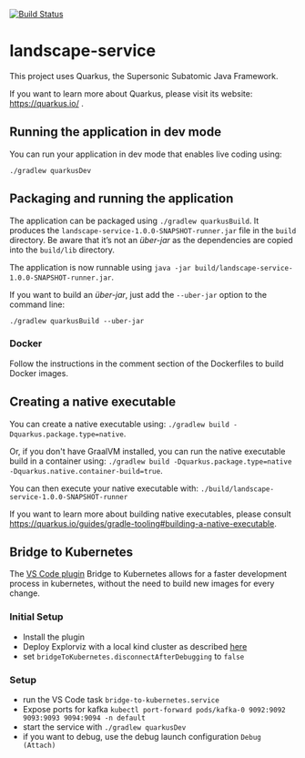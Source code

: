 [![Build Status](https://travis-ci.org/ExplorViz/landscape-service.svg?branch=master)](https://travis-ci.org/ExplorViz/landscape-service)

# landscape-service

This project uses Quarkus, the Supersonic Subatomic Java Framework.

If you want to learn more about Quarkus, please visit its website: https://quarkus.io/ .

## Running the application in dev mode

You can run your application in dev mode that enables live coding using:
```
./gradlew quarkusDev
```

## Packaging and running the application

The application can be packaged using `./gradlew quarkusBuild`.
It produces the `landscape-service-1.0.0-SNAPSHOT-runner.jar` file in the `build` directory.
Be aware that it’s not an _über-jar_ as the dependencies are copied into the `build/lib` directory.

The application is now runnable using `java -jar build/landscape-service-1.0.0-SNAPSHOT-runner.jar`.

If you want to build an _über-jar_, just add the `--uber-jar` option to the command line:
```
./gradlew quarkusBuild --uber-jar
```

### Docker
Follow the instructions in the comment section of the Dockerfiles to build Docker images.

## Creating a native executable

You can create a native executable using: `./gradlew build -Dquarkus.package.type=native`.

Or, if you don't have GraalVM installed, you can run the native executable build in a container using: `./gradlew build -Dquarkus.package.type=native -Dquarkus.native.container-build=true`.

You can then execute your native executable with: `./build/landscape-service-1.0.0-SNAPSHOT-runner`

If you want to learn more about building native executables, please consult https://quarkus.io/guides/gradle-tooling#building-a-native-executable.

## Bridge to Kubernetes

The [VS Code plugin](https://marketplace.visualstudio.com/items?itemName=mindaro.mindaro) Bridge to Kubernetes allows for a faster development process in kubernetes, without the need to build new images for every change.

### Initial Setup
- Install the plugin
- Deploy Explorviz with a local kind cluster as described [here](https://github.com/ExplorViz/deployment/tree/master/kind)
- set `bridgeToKubernetes.disconnectAfterDebugging` to `false`

### Setup
- run the VS Code task `bridge-to-kubernetes.service`
- Expose ports for kafka `kubectl port-forward pods/kafka-0 9092:9092 9093:9093 9094:9094 -n default`
- start the service with `./gradlew quarkusDev`
- if you want to debug, use the debug launch configuration `Debug (Attach)`